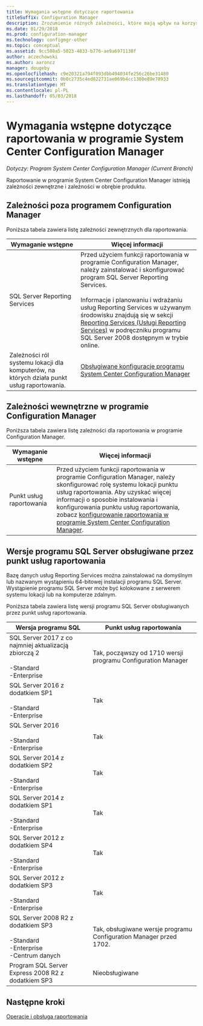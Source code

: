```yaml
---
title: Wymagania wstępne dotyczące raportowania
titleSuffix: Configuration Manager
description: Zrozumienie różnych zależności, które mają wpływ na korzystanie z raportowania w programie System Center Configuration Manager.
ms.date: 01/29/2018
ms.prod: configuration-manager
ms.technology: configmgr-other
ms.topic: conceptual
ms.assetid: 9cc508a5-5023-4833-b776-ae9a6971138f
author: aczechowski
ms.author: aaroncz
manager: dougeby
ms.openlocfilehash: c9e20321a794f093dbb494034fe256c26be31480
ms.sourcegitcommit: 0b0c2735c4ed822731ae069b4cc1380e89e78933
ms.translationtype: MT
ms.contentlocale: pl-PL
ms.lasthandoff: 05/03/2018
---
```

# <a name="prerequisites-for-reporting-in-system-center-configuration-manager"></a>Wymagania wstępne dotyczące raportowania w programie System Center Configuration Manager

*Dotyczy: Program System Center Configuration Manager (Current Branch)*

Raportowanie w programie System Center Configuration Manager istnieją zależności zewnętrzne i zależności w obrębie produktu.  

## <a name="dependencies-external-to-configuration-manager"></a>Zależności poza programem Configuration Manager  
 Poniższa tabela zawiera listę zależności zewnętrznych dla raportowania.  

|Wymaganie wstępne|Więcej informacji|  
|------------------|----------------------|  
|SQL Server Reporting Services|Przed użyciem funkcji raportowania w programie Configuration Manager, należy zainstalować i skonfigurować program SQL Server Reporting Services.<br /><br /> Informacje i planowaniu i wdrażaniu usług Reporting Services w używanym środowisku znajdują się w sekcji [Reporting Services (Usługi Reporting Services)](http://go.microsoft.com/fwlink/p/?LinkId=212032) w podręczniku programu SQL Server 2008 dostępnym w trybie online.|  
|Zależności ról systemu lokacji dla komputerów, na których działa punkt usług raportowania.|[Obsługiwane konfiguracje programu System Center Configuration Manager](../../../core/plan-design/configs/supported-configurations.md)|  

## <a name="dependencies-internal-to-configuration-manager"></a>Zależności wewnętrzne w programie Configuration Manager  
 Poniższa tabela zawiera listę zależności dla raportowania w programie Configuration Manager.  

|Wymaganie wstępne|Więcej informacji|  
|------------------|----------------------|  
|Punkt usług raportowania|Przed użyciem funkcji raportowania w programie Configuration Manager, należy skonfigurować rolę systemu lokacji punktu usług raportowania. Aby uzyskać więcej informacji o sposobie instalowania i konfigurowania punktu usług raportowania, zobacz [konfigurowanie raportowania w programie System Center Configuration Manager](../../../core/servers/manage/configuring-reporting.md).|  

## <a name="supported-sql-server-versions-for-the-reporting-services-point"></a>Wersje programu SQL Server obsługiwane przez punkt usług raportowania  
 Bazę danych usług Reporting Services można zainstalować na domyślnym lub nazwanym wystąpieniu 64-bitowej instalacji programu SQL Server. Wystąpienie programu SQL Server może być kolokowane z serwerem systemu lokacji lub na komputerze zdalnym.  

 Poniższa tabela zawiera listę wersji programu SQL Server obsługiwanych przez punkt usług raportowania.  

|Wersja programu SQL|Punkt usług raportowania|  
|------------------------|------------------------------|
|SQL Server 2017 z co najmniej aktualizacją zbiorczą 2<br /><br /> -Standard<br />-Enterprise|Tak, począwszy od 1710 wersji programu Configuration Manager|  
|SQL Server 2016 z dodatkiem SP1<br /><br /> -Standard<br />-Enterprise|Tak| 
|SQL Server 2016<br /><br /> -Standard<br />-Enterprise|Tak|
|SQL Server 2014 z dodatkiem SP2<br /><br /> -Standard<br />-Enterprise|Tak|
|SQL Server 2014 z dodatkiem SP1<br /><br /> -Standard<br />-Enterprise|Tak|
|SQL Server 2012 z dodatkiem SP4 <br /><br /> -Standard<br />-Enterprise|Tak|  
|SQL Server 2012 z dodatkiem SP3 <br /><br /> -Standard<br />-Enterprise|Tak|  
|SQL Server 2008 R2 z dodatkiem SP3<br /><br /> -Standard<br />-Enterprise<br />-Centrum danych|Tak, obsługiwane wersje programu Configuration Manager przed 1702.|  
|Program SQL Server Express 2008 R2 z dodatkiem SP3|Nieobsługiwane| 




## <a name="next-steps"></a>Następne kroki
[Operacje i obsługa raportowania](operations-and-maintenance-for-reporting.md)
